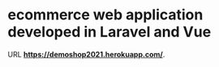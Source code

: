 # ecommerce web application developed in Laravel and Vue

URL **https://demoshop2021.herokuapp.com/**.


```


